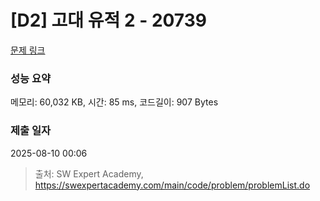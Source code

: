 # [D2] 고대 유적 2 - 20739 

[문제 링크](https://swexpertacademy.com/main/code/problem/problemDetail.do?contestProbId=AY68qFmKHTIDFARw) 

### 성능 요약

메모리: 60,032 KB, 시간: 85 ms, 코드길이: 907 Bytes

### 제출 일자

2025-08-10 00:06



> 출처: SW Expert Academy, https://swexpertacademy.com/main/code/problem/problemList.do